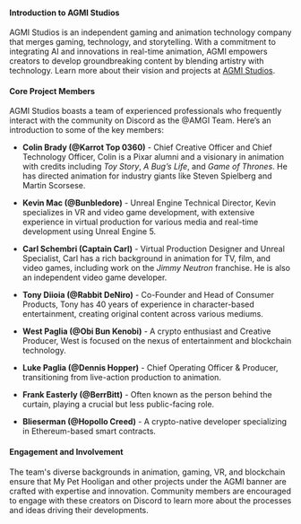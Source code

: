 #### **Introduction to AGMI Studios**
AGMI Studios is an independent gaming and animation technology company that merges gaming, technology, and storytelling. With a commitment to integrating AI and innovations in real-time animation, AGMI empowers creators to develop groundbreaking content by blending artistry with technology. Learn more about their vision and projects at [AGMI Studios](https://www.amgistudios.com/).

#### **Core Project Members**
AGMI Studios boasts a team of experienced professionals who frequently interact with the community on Discord as the @AMGI Team. Here’s an introduction to some of the key members:

- **Colin Brady (@Karrot Top 0360)** - Chief Creative Officer and Chief Technology Officer, Colin is a Pixar alumni and a visionary in animation with credits including *Toy Story*, *A Bug’s Life*, and *Game of Thrones*. He has directed animation for industry giants like Steven Spielberg and Martin Scorsese.
  
- **Kevin Mac (@Bunbledore)** - Unreal Engine Technical Director, Kevin specializes in VR and video game development, with extensive experience in virtual production for various media and real-time development using Unreal Engine 5.
  
- **Carl Schembri (Captain Carl)** - Virtual Production Designer and Unreal Specialist, Carl has a rich background in animation for TV, film, and video games, including work on the *Jimmy Neutron* franchise. He is also an independent video game developer.
  
- **Tony Diioia (@Rabbit DeNiro)** - Co-Founder and Head of Consumer Products, Tony has 40 years of experience in character-based entertainment, creating original content across various mediums.
  
- **West Paglia (@Obi Bun Kenobi)** - A crypto enthusiast and Creative Producer, West is focused on the nexus of entertainment and blockchain technology.
  
- **Luke Paglia (@Dennis Hopper)** - Chief Operating Officer & Producer, transitioning from live-action production to animation.
  
- **Frank Easterly (@BerrBitt)** - Often known as the person behind the curtain, playing a crucial but less public-facing role.
  
- **Blieserman (@Hopollo Creed)** - A crypto-native developer specializing in Ethereum-based smart contracts.

#### **Engagement and Involvement**
The team's diverse backgrounds in animation, gaming, VR, and blockchain ensure that My Pet Hooligan and other projects under the AGMI banner are crafted with expertise and innovation. Community members are encouraged to engage with these creators on Discord to learn more about the processes and ideas driving their developments.
